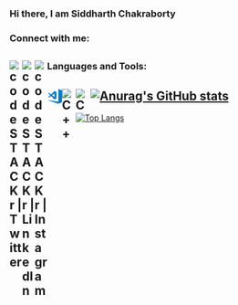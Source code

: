 ### Hi there, I am Siddharth Chakraborty
### Connect with me:

[<img align="left" alt="codeSTACKr | Twitter" width="22px" src="https://image.flaticon.com/icons/png/512/124/124021.png" />][twitter]
[<img align="left" alt="codeSTACKr | LinkedIn" width="22px" src="https://image.flaticon.com/icons/png/512/174/174857.png" />][linkedin]
[<img align="left" alt="codeSTACKr | Instagram" width="22px" src="https://image.flaticon.com/icons/png/512/174/174855.png" />][instagram]
--
### Languages and Tools:
[<img align="left" alt="Visual Studio Code" width="26px" src="https://raw.githubusercontent.com/github/explore/80688e429a7d4ef2fca1e82350fe8e3517d3494d/topics/visual-studio-code/visual-studio-code.png" />][Visual_Studio_Code]
[<img align="left" alt="C++" width="24px" src="https://user-images.githubusercontent.com/42747200/46140125-da084900-c26d-11e8-8ea7-c45ae6306309.png" />][C++]
[<img align="left" alt="C" width="26px" src="https://user-images.githubusercontent.com/17773218/56295546-32a81200-60ea-11e9-8761-0b726b20fd51.png" />][C]
--
[![Anurag's GitHub stats](https://github-readme-stats.vercel.app/api?username=cidy200201&show_icons=true&theme=radical)](https://github.com/cidy200201/github-readme-stats)
--
[![Top Langs](https://github-readme-stats.vercel.app/api/top-langs/?username=cidy200201)](https://github.com/anuraghazra/github-readme-stats)

[instagram]: https://www.instagram.com/locked_out_of_heaven___/
[linkedin]: https://www.linkedin.com/in/siddharth-chakraborty-00b143184/
[twitter]: https://twitter.com/cidy200201
[Visual_Studio_Code]: https://code.visualstudio.com/
[C++]: https://en.wikipedia.org/wiki/C%2B%2B
[C]: https://en.wikipedia.org/wiki/C_(programming_language)
